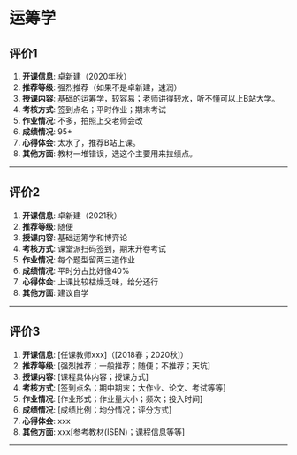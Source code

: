 # 运筹学

## 评价1


1. **开课信息**: 卓新建（2020年秋）
2. **推荐等级**: 强烈推荐（如果不是卓新建，速润）
3. **授课内容**: 基础的运筹学，较容易；老师讲得较水，听不懂可以上B站大学。
4. **考核方式**: 签到点名；平时作业；期末考试
5. **作业情况**: 不多，拍照上交老师会改
6. **成绩情况**: 95+
7. **心得体会**: 太水了，推荐B站上课。
8. **其他方面**: 教材一堆错误，选这个主要用来拉绩点。

---

## 评价2

1. **开课信息**: 卓新建（2021秋）
2. **推荐等级**: 随便
3. **授课内容**: 基础运筹学和博弈论
4. **考核方式**: 课堂派扫码签到，期末开卷考试
5. **作业情况**: 每个题型留两三道作业
6. **成绩情况**: 平时分占比好像40%
7. **心得体会**: 上课比较枯燥乏味，给分还行
8. **其他方面**:  建议自学

---

## 评价3

1. **开课信息**: [任课教师xxx]（[2018春；2020秋]）
2. **推荐等级**: [强烈推荐；一般推荐；随便；不推荐；天坑]
3. **授课内容**: [课程具体内容；授课方式]
4. **考核方式**: [签到点名；期中期末；大作业、论文、考试等等]
5. **作业情况**: [作业形式；作业量大小；频次；投入时间]
6. **成绩情况**: [成绩比例；均分情况；评分方式]
7. **心得体会**: xxx
8. **其他方面**: xxx[参考教材(ISBN)；课程信息等等]

---